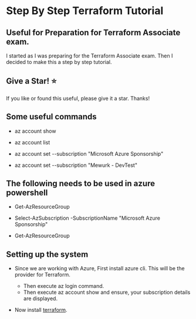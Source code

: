 # Step By Step Terraform Tutorial

## Useful for Preparation for Terraform Associate exam.
I started as I was preparing for the Terraform Associate exam.
Then I decided to make this a step by step tutorial.

## Give a Star! :star:
If you like or found this useful, please give it a star. Thanks!

## Some useful commands

- az account show

- az account list

- az account set --subscription "Microsoft Azure Sponsorship"

- az account set --subscription "Mewurk - DevTest"

## The following needs to be used in azure powershell

- Get-AzResourceGroup

- Select-AzSubscription -SubscriptionName "Microsoft Azure Sponsorship"

- Get-AzResourceGroup

## Setting up the system

- Since we are working with Azure, First install azure cli. This will be the provider for Terraform.  
  - Then execute az login command. 
  - Then execute az account show and ensure, your subscription details are displayed. 

- Now install [terraform](https://learn.microsoft.com/en-us/azure/developer/terraform/get-started-windows-bash?tabs=bash#4-install-terraform-for-windows).


 



